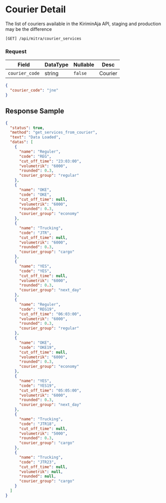 # Courier Detail

The list of couriers available in the KiriminAja API, staging and production may be the difference

```shell
[GET] /api/mitra/courier_services
```

### Request

| Field          | DataType | Nullable | Desc    |
| -------------- | -------- | -------- | ------- |
| `courier_code` | string   | `false`  | Courier |

```json
{
  "courier_code": "jne"
}
```

## Response Sample

```json
{
  "status": true,
  "method": "get_services_from_courier",
  "text": "Data Loaded",
  "datas": [
    {
      "name": "Reguler",
      "code": "REG",
      "cut_off_time": "23:03:00",
      "volumetrik": "6000",
      "rounded": 0.3,
      "courier_group": "regular"
    },
    {
      "name": "OKE",
      "code": "OKE",
      "cut_off_time": null,
      "volumetrik": "6000",
      "rounded": 0.3,
      "courier_group": "economy"
    },
    {
      "name": "Trucking",
      "code": "JTR",
      "cut_off_time": null,
      "volumetrik": "6000",
      "rounded": 0.3,
      "courier_group": "cargo"
    },
    {
      "name": "YES",
      "code": "YES",
      "cut_off_time": null,
      "volumetrik": "6000",
      "rounded": 0.3,
      "courier_group": "next_day"
    },
    {
      "name": "Reguler",
      "code": "REG19",
      "cut_off_time": "06:03:00",
      "volumetrik": "6000",
      "rounded": 0.3,
      "courier_group": "regular"
    },
    {
      "name": "OKE",
      "code": "OKE19",
      "cut_off_time": null,
      "volumetrik": "6000",
      "rounded": 0.3,
      "courier_group": "economy"
    },
    {
      "name": "YES",
      "code": "YES19",
      "cut_off_time": "05:05:00",
      "volumetrik": "6000",
      "rounded": 0.3,
      "courier_group": "next_day"
    },
    {
      "name": "Trucking",
      "code": "JTR18",
      "cut_off_time": null,
      "volumetrik": "5000",
      "rounded": 0.3,
      "courier_group": "cargo"
    },
    {
      "name": "Trucking",
      "code": "JTR23",
      "cut_off_time": null,
      "volumetrik": null,
      "rounded": null,
      "courier_group": "cargo"
    }
  ]
}
```
